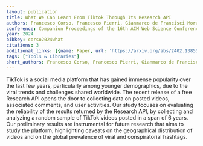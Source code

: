 ```yaml
---
layout: publication
title: What We Can Learn From Tiktok Through Its Research API
authors: Francesco Corso, Francesco Pierri, Gianmarco de Francisci Morales
conference: Companion Proceedings of the 16th ACM Web Science Conference
year: 2024
bibkey: corso2024what
citations: 3
additional_links: [{name: Paper, url: 'https://arxiv.org/abs/2402.13855'}]
tags: ["Tools & Libraries"]
short_authors: Francesco Corso, Francesco Pierri, Gianmarco de Francisci Morales
---
```

TikTok is a social media platform that has gained immense popularity over the
last few years, particularly among younger demographics, due to the viral
trends and challenges shared worldwide. The recent release of a free Research
API opens the door to collecting data on posted videos, associated comments,
and user activities. Our study focuses on evaluating the reliability of the
results returned by the Research API, by collecting and analyzing a random
sample of TikTok videos posted in a span of 6 years. Our preliminary results
are instrumental for future research that aims to study the platform,
highlighting caveats on the geographical distribution of videos and on the
global prevalence of viral and conspiratorial hashtags.